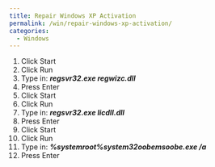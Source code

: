 ```yaml
---
title: Repair Windows XP Activation
permalink: /win/repair-windows-xp-activation/
categories:
  - Windows
---
```

  1. Click Start
  2. Click Run
  3. Type in: **_regsvr32.exe regwizc.dll_**
  4. Press Enter
  5. Click Start
  6. Click Run
  7. Type in: **_regsvr32.exe licdll.dll_**
  8. Press Enter
  9. Click Start
 10. Click Run
 11. Type in: **_%systemroot%system32oobemsoobe.exe /a_**
 12. Press Enter
